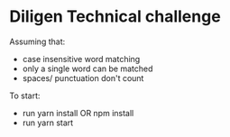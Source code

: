 # Diligen Technical challenge

Assuming that:
- case insensitive word matching
- only a single word can be matched
- spaces/ punctuation don't count

To start:
- run yarn install OR npm install
- run yarn start
